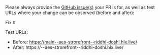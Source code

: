 Please always provide the [GitHub issue(s)](../issues) your PR is for, as well as test URLs where your change can be observed (before and after):

Fix #<gh-issue-id>

Test URLs:
- Before: https://main--aes-strorefront--riddhi-doshi.hlx.live/
- After: https://<branch>--aes-strorefront--riddhi-doshi.hlx.live/
